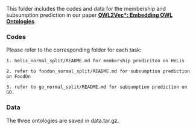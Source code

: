 This folder includes the codes and data for the membership and subsumption prediction in our paper [****OWL2Vec\*: Embedding OWL Ontologies****](https://arxiv.org/abs/2009.14654).

### Codes

Please refer to the corresponding folder for each task:

    1. helis_normal_split/README.md for membership prediciton on HeLis

    2. refer to foodon_normal_split/README.md for subsumption prediction on FoodOn
    
    3. refer to go_normal_split/README.md for subsumption prediction on GO.

### Data

The three ontologies are saved in data.tar.gz.
